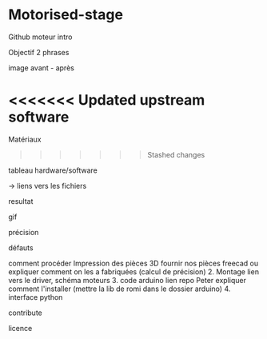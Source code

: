# Motorised-stage

Github moteur
intro

Objectif 2 phrases

image avant - après


<<<<<<< Updated upstream
software
=======
Matériaux
>>>>>>> Stashed changes

tableau hardware/software

-> liens vers les fichiers


resultat 

gif

précision

défauts



comment procéder
Impression des pièces 3D
fournir nos pièces freecad ou expliquer comment on les a fabriquées (calcul de précision)
2. Montage 
lien vers le driver, schéma moteurs
3. code arduino
lien repo Peter expliquer comment l'installer (mettre la lib de romi dans le dossier arduino)
4. interface python

contribute 

licence


